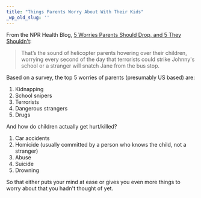 ```yaml
---
title: "Things Parents Worry About With Their Kids"
_wp_old_slug: ''
---
```

<p>From the NPR  Health Blog, <a href="http://www.npr.org/blogs/health/2010/08/30/129531631/5-worries-parents-should-drop-and-5-they-should">5 Worries Parents Should Drop, and 5 They Shouldn't</a>:</p>
<blockquote><p>That’s the sound of helicopter parents hovering over their children, worrying every second of the day that terrorists could strike Johnny's school or a stranger will snatch Jane from the bus stop.</p></blockquote>
<p>Based on a survey, the top 5 worries of parents (presumably US based) are:</p>
<ol>
<li>Kidnapping</li>
<li>School snipers</li>
<li>Terrorists</li>
<li>Dangerous strangers</li>
<li>Drugs</li>
</ol>
<p>And how do children actually get hurt/killed?</p>
<ol>
<li>Car accidents</li>
<li>Homicide (usually committed by a person who knows the child, not a stranger)</li>
<li>Abuse</li>
<li>Suicide</li>
<li>Drowning</li>
</ol>
<p>So that either puts your mind at ease or gives you even more things to worry about that you hadn't thought of yet.</p>
